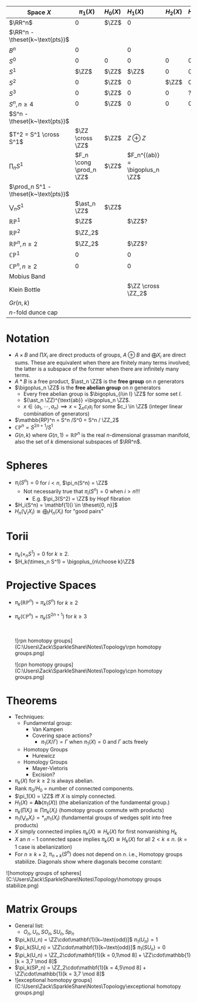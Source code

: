 | Space $X$                             | $\pi_1(X)$              | $H_0(X)$ | $H_1(X)$                       | $H_2(X)$ | $H_3(X)$ |
| ------------------------------------- | ----------------------- | :------- | :----------------------------- | -------- | -------- |
| $\RR^n$                               | 0                       | $\ZZ$    | 0                              |          |          |
| $\RR^n - \theset{k~\text{pts}}$       |                         |          |                                |          |          |
| $B^n$                                 | 0                       |          | 0                              |          |          |
| $S^0$                                 | 0                       | 0        | 0                              | 0        | 0        |
| $S^1$                                 | $\ZZ$                   | $\ZZ$    | $\ZZ$                          | 0        | 0        |
| $S^2$                                 | 0                       | $\ZZ$    | 0                              | $\ZZ$    | 0        |
| $S^3$                                 | 0                       | $\ZZ$    | 0                              | 0        | ?        |
| $S^n, n \geq 4$                       | 0                       | $\ZZ$    | 0                              | 0        | 0        |
| $S^n - \theset{k~\text{pts}}$         |                         |          |                                |          |          |
| $T^2 = S^1 \cross S^1$                | $\ZZ \cross \ZZ$        | $\ZZ$    | $Z\oplus Z$                    |          |          |
| $\prod_n S^1$                         | $F_n \cong \prod_n \ZZ$ | $\ZZ$    | $F_n^{(ab)} = \bigoplus_n \ZZ$ |          |          |
| $\prod_n S^1 - \theset{k~\text{pts}}$ |                         |          |                                |          |          |
| $\bigvee_n S^1$                       | $\ast_n \ZZ$            | $\ZZ$    |                                |          |          |
| $\mathbb{RP}^1$                       | $\ZZ$                   |          | $\ZZ$?                         |          |          |
| $\mathbb{RP}^2$                       | $\ZZ_2$                 |          |                                |          |          |
| $\mathbb{RP}^n, n \geq 2$             | $\ZZ_2$                 |          | $\ZZ$?                         |          |          |
| $\mathbb{CP}^1$                       | 0                       |          | 0                              |          |          |
| $\mathbb{CP}^n, n \geq 2$             | 0                       |          | 0                              |          |          |
| Mobius Band                           |                         |          |                                |          |          |
| Klein Bottle                          |                         |          | $\ZZ \cross \ZZ_2$             |          |          |
| $Gr(n, k)$                            |                         |          |                                |          |          |
| $n$-fold dunce cap                    |                         |          |                                |          |          |





# Notation

- $A \times B$ and $\prod X_i$ are direct products of groups, $A \oplus B$ and $\bigoplus X_i$ are direct sums. These are equivalent when there are finitely many terms involved; the latter is a subspace of the former when there are infinitely many terms. 
- $A \ast B$ is a free product, $\ast_n \ZZ$ is the **free group** on $n$ generators
- $\bigoplus_n \ZZ$ is the **free abelian group** on $n$ generators
  - Every free abelian group is $\bigoplus_{i\in I} \ZZ$ for some set $I$.
  - $(\ast_n \ZZ)^{\text{ab}} =\bigoplus_n \ZZ$.
  - $x \in \left< a_1, \cdots, a_n\right> \implies x = \sum_n c_i a_i$ for some $c_i \in \ZZ$ (integer linear combination of generators)
- $\mathbb{RP}^n = S^n /S^0 = S^n / \ZZ_2$
- $\mathbb{CP}^n = S^{2n+1} / S^1$
- $G(n,k)$ where $G(n, 1) = \mathbb{RP}^n$ is the real $n$-dimensional grassman manifold, also the set of $k$ dimensional subspaces of $\RR^n$.

# Spheres

- $\pi_i(S^n) = 0$ for $i < n$, $\pi_n(S^n) = \ZZ$
  - Not necessarily true that $\pi_i(S^n) = 0$ when $i > n$!!!
    - E.g. $\pi_3(S^2) = \ZZ$ by Hopf fibration
- $H_i(S^n) = \mathbf{1}[i \in \theset{0, n}]$
- $H_n(\bigvee_i X_i) \cong \bigoplus_i H_n(X_i)$ for "good pairs"

# Torii

- $\pi_k(\times_n S^1) = 0$ for $k \geq 2$.
- $H_k(\times_n S^1) = \bigoplus_{n\choose k}\ZZ$

# Projective Spaces

- $\pi_k(\mathbb{RP}^n) = \pi_k(S^n)$ for $k \geq 2$

- $\pi_k(\mathbb{CP}^n) = \pi_k(S^{2n+1})$ for $k\geq 3$

  ​

  ![rpn homotopy groups](C:\Users\Zack\SparkleShare\Notes\Topology\rpn homotopy groups.png)

  ![cpn homotopy groups](C:\Users\Zack\SparkleShare\Notes\Topology\cpn homotopy groups.png)

# Theorems

- Techniques:
  - Fundamental group:
    - Van Kampen
    - Covering space actions?
      - $\pi_1(X/ \Gamma) = \Gamma$ when $\pi_1(X) = 0$ and $\Gamma$ acts freely
  - Homotopy Groups
    - Hurewicz
  - Homology Groups
    - Mayer-Vietoris
    - Excision?
- $\pi_k(X)$ for $k\geq 2$ is always abelian.
- Rank $\pi_0 /H_0$ = number of connected components.
- $\pi_1(X) = \ZZ$ iff $X$ is simply connected.
- $H_1(X) = \mathbf{Ab}(\pi_1(X))$
  (the abelianization of the fundamental group.)
- $\pi_k(\prod X_i) \cong \prod \pi_k(X_i)$ 
  (homotopy groups commute with products)
- $\pi_1(\bigvee_n X_i) = \ast_n \pi_1(X_i)$
  (fundamental groups of wedges split into free products)
- $X$ simply connected implies $\pi_k(X)  \cong H_k(X)$ for first nonvanishing $H_k$
- $X$ an $n-1$ connected space implies $\pi_k(X) \cong H_k(X)$ for all $2 < k \leq n$.
  ($k=1$ case is abelianization)
- For $n\geq k+2$,  $\pi_{n+k}(S^n)$ does not depend on $n$.
  i.e., Homotopy groups stabilize. Diagonals show where diagonals become constant:

![homotopy groups of spheres](C:\Users\Zack\SparkleShare\Notes\Topology\homotopy groups stabilize.png)

# Matrix Groups

- General list:
  - $O_n, U_n, SO_n, SU_n, Sp_n$
- $\pi_k(U_n) = \ZZ\cdot\mathbf{1}[k~\text{odd}]$
  $\pi_1(U_n) = 1$
- $\pi_k(SU_n) = \ZZ\cdot\mathbf{1}[k~\text{odd}]$
  $\pi_1(SU_n) = 0$
- $\pi_k(U_n) = \ZZ_2\cdot\mathbf{1}[k = 0,1\mod 8] + \ZZ\cdot\mathbb{1}[k = 3,7 \mod 8]$
- $\pi_k(SP_n) = \ZZ_2\cdot\mathbf{1}[k = 4,5\mod 8] + \ZZ\cdot\mathbb{1}[k = 3,7 \mod 8]$
- ![exceptional homotopy groups](C:\Users\Zack\SparkleShare\Notes\Topology\exceptional homotopy groups.png)